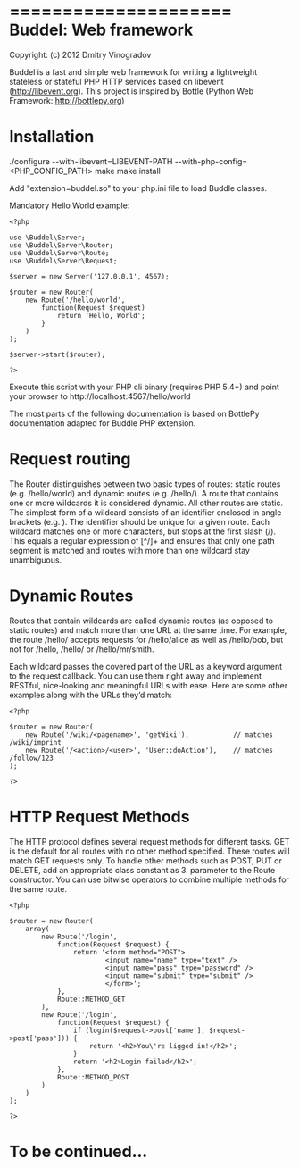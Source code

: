 =====================
Buddel: Web framework
=====================

Copyright: (c) 2012 Dmitry Vinogradov


Buddel is a fast and simple web framework for writing a lightweight stateless or stateful PHP HTTP services based on libevent (http://libevent.org).
This project is inspired by Bottle (Python Web Framework: http://bottlepy.org)


Installation
============

./configure --with-libevent=LIBEVENT-PATH --with-php-config=<PHP_CONFIG_PATH>
make
make install

Add "extension=buddel.so" to your php.ini file to load Buddle classes.

Mandatory Hello World example:

    <?php

    use \Buddel\Server;
    use \Buddel\Server\Router;
    use \Buddel\Server\Route;
    use \Buddel\Server\Request;

    $server = new Server('127.0.0.1', 4567);

    $router = new Router(
        new Route('/hello/world', 
            function(Request $request) 
                return 'Hello, World';
            }
        )
    );

    $server->start($router);

    ?>

Execute this script with your PHP cli binary (requires PHP 5.4+) and point your browser to http://localhost:4567/hello/world

The most parts of the following documentation is based on BottlePy documentation adapted for Buddle PHP extension.

Request routing
===============

The Router distinguishes between two basic types of routes: static routes (e.g. /hello/world) and dynamic routes (e.g. /hello/<name>). 
A route that contains one or more wildcards it is considered dynamic. All other routes are static.
The simplest form of a wildcard consists of an identifier enclosed in angle brackets (e.g. <name>). The identifier should be unique for a given route.
Each wildcard matches one or more characters, but stops at the first slash (/). This equals a regular expression of [^/]+ and ensures 
that only one path segment is matched and routes with more than one wildcard stay unambiguous. 

Dynamic Routes
==============

Routes that contain wildcards are called dynamic routes (as opposed to static routes) and match more than one URL at the same time. 
For example, the route /hello/<name> accepts requests for /hello/alice as well as /hello/bob, but not for /hello, /hello/ or /hello/mr/smith.

Each wildcard passes the covered part of the URL as a keyword argument to the request callback. You can use them right away and 
implement RESTful, nice-looking and meaningful URLs with ease. Here are some other examples along with the URLs they’d match:

    <?php

    $router = new Router(
        new Route('/wiki/<pagename>', 'getWiki'),           // matches /wiki/imprint
        new Route('/<action>/<user>', 'User::doAction'),    // matches /follow/123
    );

    ?>

HTTP Request Methods
====================

The HTTP protocol defines several request methods for different tasks. GET is the default for all routes 
with no other method specified. These routes will match GET requests only. To handle other methods such as POST, PUT or DELETE, 
add an appropriate class constant as 3. parameter to the Route constructor. You can use bitwise operators to combine multiple methods
for the same route.

    <?php

    $router = new Router(
        array(
            new Route('/login', 
                function(Request $request) {
                    return '<form method="POST">
                            <input name="name" type="text" />
                            <input name="pass" type="password" />
                            <input name="submit" type="submit" />
                            </form>';
                },
                Route::METHOD_GET
            ),
            new Route('/login', 
                function(Request $request) {
                    if (login($request->post['name'], $request->post['pass'])) {
                        return '<h2>You\'re ligged in!</h2>';
                    }
                    return '<h2>Login failed</h2>';
                }, 
                Route::METHOD_POST
            )
        )
    );

    ?>

To be continued...
==================
